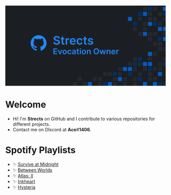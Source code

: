![Banner](Banner.png)

# Welcome

* Hi! I'm **Strects** on GitHub and I contribute to various repositories for different projects.
* Contact me on DIscord at **Ace**#**1406**.

# Spotify Playlists
  * ✨ [Survive at Midnight](https://open.spotify.com/playlist/2ODPtC7eoxU3SNGs8pkDMG?si=e69e68c43ffe497d)
  * ✨ [Between Worlds](https://open.spotify.com/playlist/685zfHcdrsPyh3Z3sHBt2l?si=7768c95a93734211) 
  * ✨ [Atlas: II](https://open.spotify.com/playlist/4xDcnDGRohPYuMwUDYyWWp?si=4917e985d3ad43dc)
  * ✨ [Inkheart](https://open.spotify.com/playlist/4IYpp9GXljKPp5rCXpQbyV?si=242fb522d0524067)
  * ✨ [Hysteria](https://open.spotify.com/playlist/0H6WXWDuN1pucbK0kV8CEQ?si=04dd60037b124fc9)
